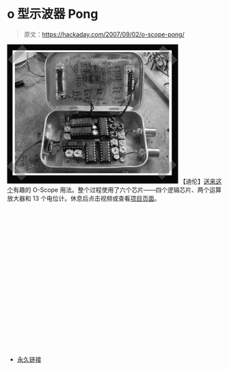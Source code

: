 # o 型示波器 Pong

> 原文：<https://hackaday.com/2007/09/02/o-scope-pong/>

![](img/23ac4104bdfcff0c8414709a6bb8f938.png)
【迪伦】[送来这个](http://www.electronixandmore.com/project/scopepong/index.html)有趣的 O-Scope 用法。整个过程使用了六个芯片——四个逻辑芯片、两个运算放大器和 13 个电位计。休息后点击视频或查看[项目页面](http://www.electronixandmore.com/project/scopepong/index.html)。

<object width="400" height="325"><param name="movie" value="http://www.youtube.com/v/TwVRwXV5amo"><param name="wmode" value="transparent"></object>

*   [永久链接](http://www.electronixandmore.com/project/scopepong/index.html)